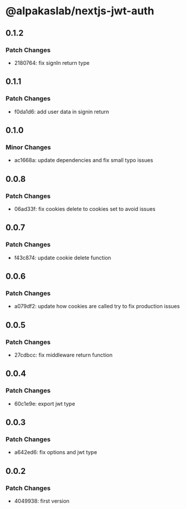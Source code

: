 # @alpakaslab/nextjs-jwt-auth

## 0.1.2

### Patch Changes

-   2180764: fix signIn return type

## 0.1.1

### Patch Changes

-   f0da1d6: add user data in signin return

## 0.1.0

### Minor Changes

-   ac1668a: update dependencies and fix small typo issues

## 0.0.8

### Patch Changes

-   06ad33f: fix cookies delete to cookies set to avoid issues

## 0.0.7

### Patch Changes

-   f43c874: update cookie delete function

## 0.0.6

### Patch Changes

-   a079df2: update how cookies are called try to fix production issues

## 0.0.5

### Patch Changes

-   27cdbcc: fix middleware return function

## 0.0.4

### Patch Changes

-   60c1e9e: export jwt type

## 0.0.3

### Patch Changes

-   a642ed6: fix options and jwt type

## 0.0.2

### Patch Changes

-   4049938: first version
